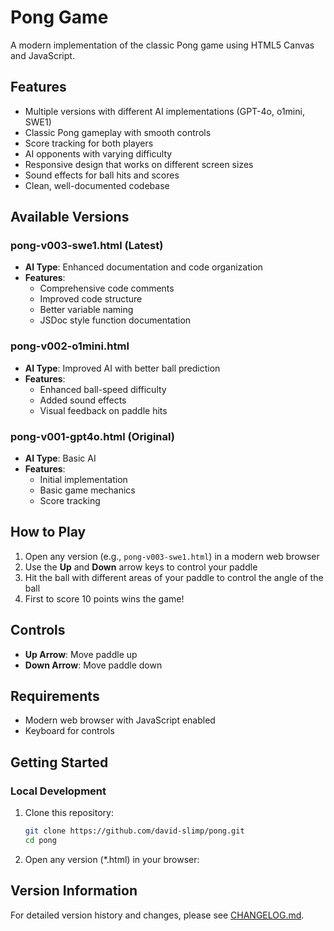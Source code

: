 # Pong Game

A modern implementation of the classic Pong game using HTML5 Canvas and JavaScript.

## Features
- Multiple versions with different AI implementations (GPT-4o, o1mini, SWE1)
- Classic Pong gameplay with smooth controls
- Score tracking for both players
- AI opponents with varying difficulty
- Responsive design that works on different screen sizes
- Sound effects for ball hits and scores
- Clean, well-documented codebase

## Available Versions

### pong-v003-swe1.html (Latest)
- **AI Type**: Enhanced documentation and code organization
- **Features**:
  - Comprehensive code comments
  - Improved code structure
  - Better variable naming
  - JSDoc style function documentation

### pong-v002-o1mini.html
- **AI Type**: Improved AI with better ball prediction
- **Features**:
  - Enhanced ball-speed difficulty
  - Added sound effects
  - Visual feedback on paddle hits

### pong-v001-gpt4o.html (Original)
- **AI Type**: Basic AI
- **Features**:
  - Initial implementation
  - Basic game mechanics
  - Score tracking

## How to Play
1. Open any version (e.g., `pong-v003-swe1.html`) in a modern web browser
2. Use the **Up** and **Down** arrow keys to control your paddle
3. Hit the ball with different areas of your paddle to control the angle of the ball
4. First to score 10 points wins the game!

## Controls
- **Up Arrow**: Move paddle up
- **Down Arrow**: Move paddle down

## Requirements
- Modern web browser with JavaScript enabled
- Keyboard for controls

## Getting Started
### Local Development
1. Clone this repository:
   ```bash
   git clone https://github.com/david-slimp/pong.git
   cd pong
   ```
2. Open any version (*.html) in your browser:


## Version Information
For detailed version history and changes, please see [CHANGELOG.md](CHANGELOG.md).
